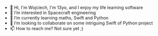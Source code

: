 - 👋 Hi, I'm Wojciech, I'm 13yo, and I enjoy my life learning software 
- 👀 I’m interested in Spacecraft engineering 
- 🌱 I’m currently learning maths, Swift and Python
- 💞️ I’m looking to collaborate on some intriguing Swift of Python project
- 📫 How to reach me? Not sure yet ;)

<!---
WKosikowski/WKosikowski is a ✨ special ✨ repository because its `README.md` (this file) appears on your GitHub profile.
You can click the Preview link to take a look at your changes.
--->
